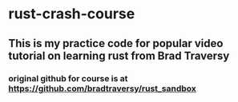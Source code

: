 # rust-crash-course
## This is my practice code for popular video tutorial  on  learning rust from Brad Traversy
### original github for course is at https://github.com/bradtraversy/rust_sandbox